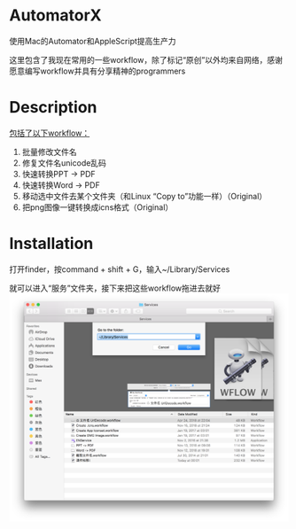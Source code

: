 # AutomatorX
使用Mac的Automator和AppleScript提高生产力

这里包含了我现在常用的一些workflow，除了标记“原创”以外均来自网络，感谢愿意编写workflow并具有分享精神的programmers



# Description

<u>包括了以下workflow：</u>

1. 批量修改文件名
2. 修复文件名unicode乱码
3. 快速转换PPT -> PDF
4. 快速转换Word -> PDF
5. 移动选中文件去某个文件夹（和Linux “Copy to”功能一样）（Original）
6. 把png图像一键转换成icns格式（Original）





# Installation

打开finder，按command + shift + G，输入~/Library/Services

就可以进入“服务”文件夹，接下来把这些workflow拖进去就好
![image](https://github.com/max-yeah/AutormatorX/blob/master/image/folder.png)